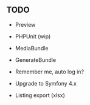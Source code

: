 ## TODO ##
- Preview
- PHPUnit (wip)

- MediaBundle
- GenerateBundle

- Remember me, auto log in?

- Upgrade to Symfony 4.x

- Listing export (xlsx)